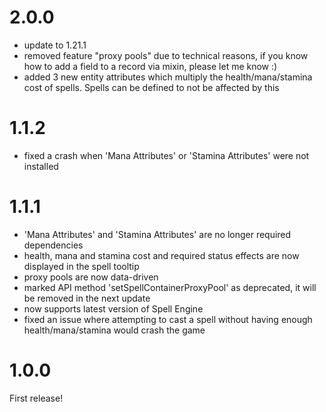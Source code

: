 # 2.0.0

- update to 1.21.1
- removed feature "proxy pools" due to technical reasons, if you know how to add a field to a record via mixin, please let me know :)
- added 3 new entity attributes which multiply the health/mana/stamina cost of spells. Spells can be defined to not be affected by this

# 1.1.2

- fixed a crash when 'Mana Attributes' or 'Stamina Attributes' were not installed

# 1.1.1

- 'Mana Attributes' and 'Stamina Attributes' are no longer required dependencies
- health, mana and stamina cost and required status effects are now displayed in the spell tooltip
- proxy pools are now data-driven
- marked API method 'setSpellContainerProxyPool' as deprecated, it will be removed in the next update
- now supports latest version of Spell Engine
- fixed an issue where attempting to cast a spell without having enough health/mana/stamina would crash the game

# 1.0.0

First release!

#